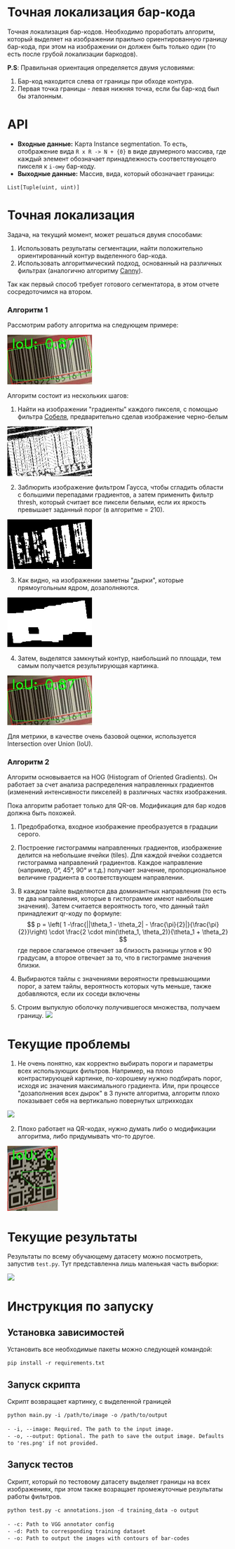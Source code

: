 # Точная локализация бар-кода
Точная локализация бар-кодов. Необходимо проработать алгоритм, который выделяет на изображении праильно ориентированную границу бар-кода, при этом на изображении он должен быть только один (то есть после грубой локализации баркодов).

**P.S**: Правильная ориентация определяется двумя условиями:
1. Бар-код находится слева от границы при обходе контура.
2. Первая точка границы - левая нижняя точка, если бы бар-код был бы эталонным.


# API
- **Входные данные:** Карта Instance segmentation. То есть, отображение вида ``R x R -> N + {0}`` в виде двумерного массива, где каждый элемент обозначает принадлежность соответствующего пикселя к ``i-ому`` бар-коду.
- **Выходные данные:** Массив, вида, который обозначает границы:
```
List[Tuple(uint, uint)]
```

# Точная локализация

Задача, на текущий момент, может решаться двумя способами:
1. Использовать результаты сегментации, найти положительно ориентированный контур выделенного бар-кода.
2. Использовать алгоритмический подход, основанный на различных фильтрах (аналогично алгоритму [Canny](https://en.wikipedia.org/wiki/Canny_edge_detector)).

Так как первый способ требует готового сегментатора, в этом отчете сосредоточимся на втором.
### Алгоритм 1
Рассмотрим работу алгоритма на следующем примере:

![](images/img.jpg)

Алгоритм состоит из нескольких шагов:
1. Найти на изображении "градиенты" каждого пикселя, с помощью фильтра [Собеля](https://ru.wikipedia.org/wiki/Оператор_Собеля), предварительно сделав изображение черно-белым

![](images/gradient.jpg)

2. Заблюрить изображение фильтром Гаусса, чтобы сгладить области с большими перепадами градиентов, а затем применить фильтр thresh, который считает все пиксели белыми, если их яркость превышает заданный порог (в алгоритме = 210).

![](images/thresh.jpg)

3. Как видно, на изображении заметны "дырки", которые прямоугольным ядром, дозаполняются.

![](images/closed.jpg)

4. Затем, выделятся замкнутый контур, наибольший по площади, тем самым получается результирующая картинка.

![](images/img.jpg)

Для метрики, в качестве очень базовой оценки, используется Intersection over Union (IoU).

### Алгоритм 2
Алгоритм основывается на HOG (Histogram of Oriented Gradients). Он работает за счет анализа распределения направленных градиентов (изменений интенсивности пикселей) в различных частях изображения.

Пока алгоритм работает только для QR-ов. Модификация для бар кодов должна быть похожей.

1. Предобработка, входное изображение преобразуется в градации серого.

2. Построение гистограммы направленных градиентов, изображение делится на небольшие ячейки (tiles). Для каждой ячейки создается гистограмма направлений градиентов. Каждое направление (например, 0°, 45°, 90° и т.д.) получает значение, пропорциональное величине градиента в соответствующем направлении.

3. В каждом тайле выделяются два доминантных направления (то есть те два направления, которые в гистограмме имеют наибольшие значения). Затем считается вероятность того, что данный тайл принадлежит qr-коду по формуле:
$$
p = \left( 1  -\frac{||\theta_1 - \theta_2| - \frac{\pi}{2}|}{\frac{\pi}{2}}\right) \cdot \frac{2 \cdot min(\theta_1, \theta_2)}{\theta_1 + \theta_2}
$$
где первое слагаемое отвечает за близость разницы углов к 90 градусам, а второе отвечает за то, что в гистограмме значения близки.

4. Выбираются тайлы с значениями вероятности превышающими порог, а затем тайлы, вероятность которых чуть меньше, также добавляются, если их соседи включены

5. Строим выпуклую оболочку получившегося множества, получаем границу.
![](images/hog.png)

# Текущие проблемы
1. Не очень понятно, как корректно выбирать пороги и параметры всех использующих фильтров. Например, на плохо контрастирующей картинке, по-хорошему нужно подбирать порог, исходя ис значения максимального градиента. Или, при процессе "дозаполнения всех дырок" в 3 пункте алгоритма, алгоритм плохо показывает себя на вертикально повернутых штрихкодах

![](images/image.png)

2. Плохо работает на QR-кодах, нужно думать либо о модификации алгоритма, либо придумывать что-то другое.

![](images/qr.jpg)

# Текущие результаты
Результаты по всему обучающему датасету можно посмотреть, запустив `test.py`. Тут представленна лишь маленькая часть выборки:

![](images/sample.png)

# Инструкция по запуску
## Установка зависимостей
Установить все необходимые пакеты можно следующей командой:
```
pip install -r requirements.txt
```
## Запуск скрипта
Скрипт возвращает картинку, с выделенной границей
```
python main.py -i /path/to/image -o /path/to/output

- -i, --image: Required. The path to the input image.
- -o, --output: Optional. The path to save the output image. Defaults to 'res.png' if not provided.
```
## Запуск тестов
Скрипт, который по тестовому датасету выделяет границы на всех изображениях, при этом также возращает промежуточные результаты работы фильтров.
```
python test.py -c annotations.json -d training_data -o output

- -c: Path to VGG annotator config
- -d: Path to corresponding training dataset
- -o: Path to output the images with contours of bar-codes
```